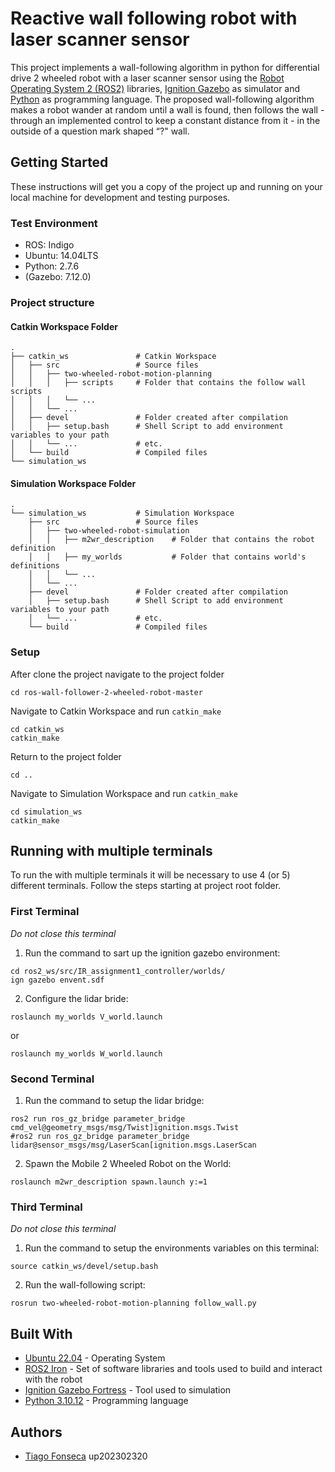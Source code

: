 # Reactive wall following robot with laser scanner sensor

This project implements a wall-following algorithm in python for differential drive 2 wheeled robot with a laser scanner sensor using the [Robot Operating System 2 (ROS2)](http://www.ros.org/) libraries, [Ignition Gazebo](http://gazebosim.org/) as simulator and [Python](https://www.python.org/) as programming language. The proposed wall-following algorithm makes a robot wander at random until a wall is found, then follows the wall - through an implemented control to keep a constant distance from it - in the outside of a question mark shaped “?" wall.

## Getting Started

These instructions will get you a copy of the project up and running on your local machine for development and testing purposes.

### Test Environment
- ROS: Indigo
- Ubuntu: 14.04LTS
- Python: 2.7.6
- (Gazebo: 7.12.0)

### Project structure

#### Catkin Workspace Folder
    .
    ├── catkin_ws               # Catkin Workspace
    │   ├── src                 # Source files 
    │   │   ├── two-wheeled-robot-motion-planning
    │   │   │   ├── scripts     # Folder that contains the follow wall scripts
    │   │   │   └── ...
    │   │   └── ...
    │   ├── devel               # Folder created after compilation
    │   │   ├── setup.bash      # Shell Script to add environment variables to your path
    │   │   └── ...             # etc.
    │   └── build               # Compiled files
    └── simulation_ws

#### Simulation Workspace Folder
    .
    └── simulation_ws           # Simulation Workspace
        ├── src                 # Source files 
        │   ├── two-wheeled-robot-simulation
        │   │   ├── m2wr_description    # Folder that contains the robot definition
        │   │   ├── my_worlds           # Folder that contains world's definitions
        │   │   └── ...
        │   └── ...
        ├── devel               # Folder created after compilation
        │   ├── setup.bash      # Shell Script to add environment variables to your path
        │   └── ...             # etc.
        └── build               # Compiled files
    
### Setup

After clone the project navigate to the project folder
```
cd ros-wall-follower-2-wheeled-robot-master
```
Navigate to Catkin Workspace and run `catkin_make`
```
cd catkin_ws
catkin_make
```
Return to the project folder 
```
cd ..
```
Navigate to Simulation Workspace and run `catkin_make`
```
cd simulation_ws
catkin_make
```
## Running with multiple terminals

To run the with multiple terminals it will be necessary to use 4 (or 5) different terminals. Follow the steps starting at project root folder.

### First Terminal
*Do not close this terminal*
1) Run the command to sart up the ignition gazebo environment:
```
cd ros2_ws/src/IR_assignment1_controller/worlds/
ign gazebo envent.sdf 
```

2) Configure the lidar bride:

```
roslaunch my_worlds V_world.launch
```
or 
```
roslaunch my_worlds W_world.launch
```

### Second Terminal

1) Run the command to setup the lidar bridge:
```
ros2 run ros_gz_bridge parameter_bridge cmd_vel@geometry_msgs/msg/Twist]ignition.msgs.Twist
#ros2 run ros_gz_bridge parameter_bridge lidar@sensor_msgs/msg/LaserScan[ignition.msgs.LaserScan
```

2) Spawn the Mobile 2 Wheeled Robot on the World:
```
roslaunch m2wr_description spawn.launch y:=1
```

### Third Terminal
*Do not close this terminal*

1) Run the command to setup the environments variables on this terminal:
```
source catkin_ws/devel/setup.bash
```
2) Run the wall-following script:
```
rosrun two-wheeled-robot-motion-planning follow_wall.py
```
## Built With

* [Ubuntu 22.04](https://ubuntu.com/blog/tag/22-04-lts) - Operating System
* [ROS2 Iron](https://docs.ros.org/en/iron/index.html) - Set of software libraries and tools used to build and interact with the robot
* [Ignition Gazebo Fortress](http://gazebosim.org/) - Tool used to simulation
* [Python 3.10.12](https://www.python.org/) - Programming language

## Authors

* [Tiago Fonseca](https://github.com/calofonseca) up202302320
